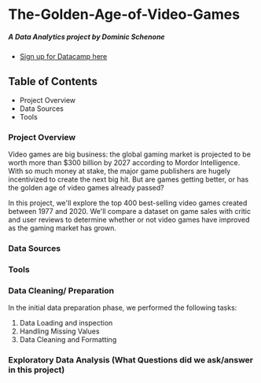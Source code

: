 # The-Golden-Age-of-Video-Games
##### A Data Analytics project by Dominic Schenone 
- [Sign up for Datacamp here](https://datacamp.com)


## Table of Contents
- Project Overview
- Data Sources
- Tools

### Project Overview 
Video games are big business: the global gaming market is projected to be worth more than $300 billion by 2027 according to Mordor Intelligence. With so much money at stake, the major game publishers are hugely incentivized to create the next big hit. But are games getting better, or has the golden age of video games already passed?

In this project, we'll explore the top 400 best-selling video games created between 1977 and 2020. We'll compare a dataset on game sales with critic and user reviews to determine whether or not video games have improved as the gaming market has grown.

### Data Sources

### Tools 

### Data Cleaning/ Preparation
In the initial data preparation phase, we performed the following tasks: 
1. Data Loading and inspection
2. Handling Missing Values
3. Data Cleaning and Formatting

### Exploratory Data Analysis (What Questions did we ask/answer in this project) 
